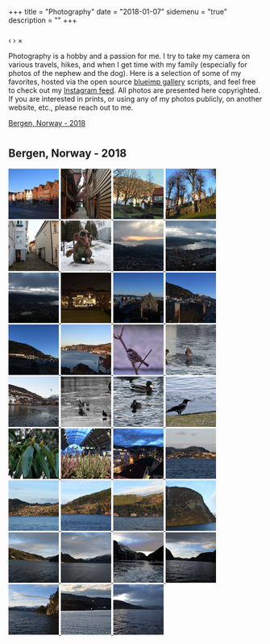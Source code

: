 +++
title = "Photography"
date = "2018-01-07"
sidemenu = "true"
description = ""
+++

<link rel="stylesheet" href="css/blueimp-gallery.min.css">


<!-- The Gallery as lightbox dialog, should be a child element of the document body -->
<div id="blueimp-gallery" class="blueimp-gallery blueimp-gallery-controls">
    <div class="slides"></div>
    <h3 class="title"></h3>
    <a class="prev">‹</a>
    <a class="next">›</a>
    <a class="close">×</a>
    <a class="play-pause"></a>
    <ol class="indicator"></ol>
</div>

Photography is a hobby and a passion for me. I try to take my camera on various travels, hikes, and when I get  time with my family (especially for photos of the nephew and the dog). Here is a selection of some of my favorites, hosted via the open source [blueimp gallery](https://github.com/blueimp/Gallery/) scripts, and feel free to check out my [Instagram feed](https://www.instagram.com/m1ketreglia/). All photos are presented here copyrighted. If you are interested in prints, or using any of my photos publicly, on another website, etc., please reach out to me.

[Bergen, Norway - 2018](#norway2018)<br/>


# <script src="js/blueimp-gallery.min.js"></script>
<script src="https://ajax.googleapis.com/ajax/libs/jquery/3.2.1/jquery.min.js"></script>
<script src="js/jquery.blueimp-gallery.min.js"></script>


## <a name="norway2018"></a>Bergen, Norway - 2018


<div id="norway">
    <a href="images/Bergen_Norway_20180112_009.JPG"  data-gallery>
        <img src="images/thumbs/Bergen_Norway_20180112_009.JPG">
    </a>
    <a href="images/Bergen_Norway_20180112_027.JPG"  data-gallery>
        <img src="images/thumbs/Bergen_Norway_20180112_027.JPG">
    </a>
    <a href="images/Bergen_Norway_20180112_031.JPG"  data-gallery>
		<img src="images/thumbs/Bergen_Norway_20180112_031.JPG">
    </a>
    <a href="images/Bergen_Norway_20180112_043.JPG" data-gallery>
        <img src="images/thumbs/Bergen_Norway_20180112_043.JPG">
    </a>
    <a href="images/Bergen_Norway_20180112_044.JPG" data-gallery>
        <img src="images/thumbs/Bergen_Norway_20180112_044.JPG">
    </a>
    <a href="images/Bergen_Norway_20180112_103.JPG"	data-gallery>
        <img src="images/thumbs/Bergen_Norway_20180112_103.JPG">
    </a>
    <a href="images/Bergen_Norway_20180112_128.JPG" data-gallery>
		<img src="images/thumbs/Bergen_Norway_20180112_128.JPG">
    </a>
    <a href="images/Bergen_Norway_20180112_145.JPG" data-gallery>
        <img src="images/thumbs/Bergen_Norway_20180112_145.JPG">
    </a>
    <a href="images/Bergen_Norway_20180112_150.JPG"  data-gallery>
        <img src="images/thumbs/Bergen_Norway_20180112_150.JPG">
    </a>
    <a href="images/Bergen_Norway_20180112_154.JPG" data-gallery>
        <img src="images/thumbs/Bergen_Norway_20180112_154.JPG">
    </a>
    <a href="images/Bergen_Norway_20180113_204.JPG" data-gallery>
		<img src="images/thumbs/Bergen_Norway_20180113_204.JPG">
    </a>
    <a href="images/Bergen_Norway_20180113_206.JPG" data-gallery>
        <img src="images/thumbs/Bergen_Norway_20180113_206.JPG">
    </a>
    <a href="images/Bergen_Norway_20180113_230.JPG" data-gallery>
        <img src="images/thumbs/Bergen_Norway_20180113_230.JPG">
    </a>
	<a href="images/Bergen_Norway_20180113_240.JPG" data-gallery>
        <img src="images/thumbs/Bergen_Norway_20180113_240.JPG">
    </a>
	<a href="images/Bergen_Norway_20180113_259.JPG" data-gallery>
        <img src="images/thumbs/Bergen_Norway_20180113_259.JPG">
    </a>
	<a href="images/Bergen_Norway_20180113_276.JPG" data-gallery>
        <img src="images/thumbs/Bergen_Norway_20180113_276.JPG">
    </a>
	<a href="images/Bergen_Norway_20180113_282.JPG" data-gallery>
        <img src="images/thumbs/Bergen_Norway_20180113_282.JPG">
    </a>
	<a href="images/Bergen_Norway_20180113_304.JPG" data-gallery>
        <img src="images/thumbs/Bergen_Norway_20180113_304.JPG">
    </a>
	<a href="images/Bergen_Norway_20180113_317.JPG" data-gallery>
        <img src="images/thumbs/Bergen_Norway_20180113_317.JPG">
    </a>
	<a href="images/Bergen_Norway_20180113_322.JPG" data-gallery>
        <img src="images/thumbs/Bergen_Norway_20180113_322.JPG">
    </a>
	<a href="images/Bergen_Norway_20180113_338.JPG" data-gallery>
        <img src="images/thumbs/Bergen_Norway_20180113_338.JPG">
    </a>
	<a href="images/Bergen_Norway_20180113_347.JPG" data-gallery>
        <img src="images/thumbs/Bergen_Norway_20180113_347.JPG">
    </a>
	<a href="images/Bergen_Norway_20180113_351.JPG" data-gallery>
        <img src="images/thumbs/Bergen_Norway_20180113_351.JPG">
    </a>
	<a href="images/Bergen_Norway_20180114_401.JPG" data-gallery>
        <img src="images/thumbs/Bergen_Norway_20180114_401.JPG">
    </a>
	<a href="images/Bergen_Norway_20180114_466.JPG" data-gallery>
        <img src="images/thumbs/Bergen_Norway_20180114_466.JPG">
    </a>
	<a href="images/Bergen_Norway_20180114_478.JPG" data-gallery>
        <img src="images/thumbs/Bergen_Norway_20180114_478.JPG">
    </a>	
	<a href="images/Bergen_Norway_20180114_483.JPG" data-gallery>
        <img src="images/thumbs/Bergen_Norway_20180114_483.JPG">
    </a>
	<a href="images/Bergen_Norway_20180114_492.JPG" data-gallery>
        <img src="images/thumbs/Bergen_Norway_20180114_492.JPG">
    </a>	
	<a href="images/Bergen_Norway_20180114_500.JPG" data-gallery>
        <img src="images/thumbs/Bergen_Norway_20180114_500.JPG">
    </a>
	<a href="images/Bergen_Norway_20180114_516.JPG" data-gallery>
        <img src="images/thumbs/Bergen_Norway_20180114_516.JPG">
    </a>	
	<a href="images/Bergen_Norway_20180114_572.JPG" data-gallery>
        <img src="images/thumbs/Bergen_Norway_20180114_572.JPG">
    </a>
	<a href="images/Bergen_Norway_20180114_579.JPG" data-gallery>
        <img src="images/thumbs/Bergen_Norway_20180114_579.JPG">
    </a>	
	<a href="images/Bergen_Norway_20180114_595.JPG" data-gallery>
        <img src="images/thumbs/Bergen_Norway_20180114_595.JPG">
    </a>
	<a href="images/Bergen_Norway_20180114_614.JPG" data-gallery>
        <img src="images/thumbs/Bergen_Norway_20180114_614.JPG">
    </a>	
	<a href="images/Bergen_Norway_20180114_622.JPG" data-gallery>
        <img src="images/thumbs/Bergen_Norway_20180114_622.JPG">
    </a>

	
</div>


<script>
document.getElementById('links').onclick = function (event) {
    event = event || window.event;
    var target = event.target || event.srcElement,
        link = target.src ? target.parentNode : target,
        options = {index: link, event: event},
        links = this.getElementsByTagName('a');
    blueimp.Gallery(links, options);
};
</script>